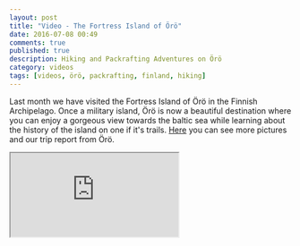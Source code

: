 ```yaml
---
layout: post
title: "Video - The Fortress Island of Örö"
date: 2016-07-08 00:49
comments: true
published: true
description: Hiking and Packrafting Adventures on Örö
category: videos
tags: [videos, örö, packrafting, finland, hiking]
---
```

Last month we have visited the Fortress Island of Örö in the Finnish Archipelago. Once a military island, Örö is now a beautiful destination where you can enjoy a gorgeous view towards the baltic sea while learning about the history of the island on one if it's trails. [Here](http://www.hikeventures.com/Oro/) you can see more pictures and our trip report from Örö.

<div class="embed-responsive embed-responsive-16by9">
  <iframe class="embed-responsive-item" src="https://www.youtube.com/embed/6JQMkmEwTRo"></iframe>
</div>

